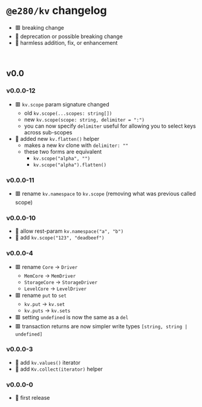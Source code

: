 
# `@e280/kv` changelog
- 🟥 breaking change
- 🔶 deprecation or possible breaking change
- 🍏 harmless addition, fix, or enhancement

<br/>

## v0.0

### v0.0.0-12
- 🟥 `kv.scope` param signature changed
  - old `kv.scope(...scopes: string[])`
  - new `kv.scope(scope: string, delimiter = ":")`
  - you can now specify `delimiter` useful for allowing you to select keys across sub-scopes
- 🍏 added new `kv.flatten()` helper
  - makes a new kv clone with `delimiter: ""`
  - these two forms are equivalent
    - `kv.scope("alpha", "")`
    - `kv.scope("alpha").flatten()`

### v0.0.0-11
- 🟥 rename `kv.namespace` to `kv.scope` (removing what was previous called scope)

### v0.0.0-10
- 🍏 allow rest-param `kv.namespace("a", "b")`
- 🍏 add `kv.scope("123", "deadbeef")`

### v0.0.0-4
- 🟥 rename `Core` -> `Driver`
  - `MemCore` -> `MemDriver`
  - `StorageCore` -> `StorageDriver`
  - `LevelCore` -> `LevelDriver`
- 🟥 rename `put` to `set`
  - `kv.put` -> `kv.set`
  - `kv.puts` -> `kv.sets`
- 🟥 setting `undefined` is now the same as a `del`
- 🟥 transaction returns are now simpler write types `[string, string | undefined]`

### v0.0.0-3
- 🍏 add `kv.values()` iterator
- 🍏 add `Kv.collect(iterator)` helper

### v0.0.0-0
- 🍏 first release

